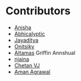 ﻿# Contributors

<!-- prettier-ignore-start -->
- [Anisha](https://github.com/Anisha7860)
- [Abhicalyptic](https://github.com/abhicalyptic)
- [Jayaditya](https://github.com/JayM2510)
- [Onitsiky](https://github.com/Onitsiky)
- [Altamas](https://github.com/Altamas786)
Griffin Annshual
- [njaina](https://github.com/njaina)
- [Chetan VJ](https://github.com/ch374nvj)
- [Aman Agrawal](https://github.com/amanagr6697)

<!-- prettier-ignore-end -->
